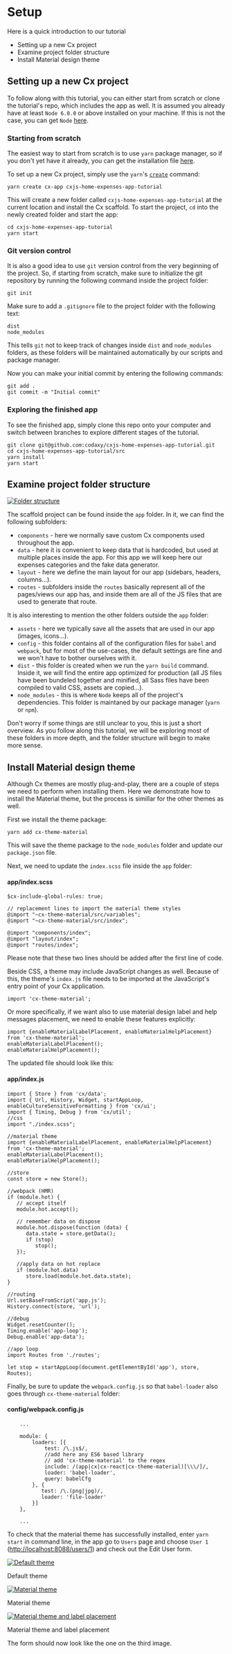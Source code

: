 # Setup

Here is a quick introduction to our tutorial
* Setting up a new Cx project
* Examine project folder structure
* Install Material design theme

## Setting up a new Cx project

To follow along with this tutorial, you can either start from scratch or clone the tutorial's repo, which includes the app as well. 
It is assumed you already have at least `Node 6.0.0` or above installed on your machine. If this is not the case, you can get `Node` [here](https://nodejs.org/en/).

### Starting from scratch

The easiest way to start from scratch is to use `yarn` package manager, so if you don't yet have it already, you can get the installation file [here](https://yarnpkg.com/en/).

To set up a new Cx project, simply use the `yarn`'s [`create`](https://yarnpkg.com/lang/en/docs/cli/create/) command:

```
yarn create cx-app cxjs-home-expenses-app-tutorial
```

This will create a new folder called `cxjs-home-expenses-app-tutorial` at the current location and install the Cx scaffold. To start the project, `cd` into the newly created folder and start the app:

```
cd cxjs-home-expenses-app-tutorial
yarn start
```

### Git version control

It is also a good idea to use `git` version control from the very beginning of the project. So, if starting from scratch, make sure to initialize the git repository by running the following command inside the project folder:

```
git init
```

Make sure to add a `.gitignore` file to the project folder with the following text:
```
dist
node_modules
```
This tells `git` not to keep track of changes inside `dist` and `node_modules` folders, as these folders will be maintained automatically by our scripts and package manager.

Now you can make your initial commit by entering the following commands:
```
git add .
git commit -m "Initial commit"
```

### Exploring the finished app

To see the finished app, simply clone this repo onto your computer and switch between branches to explore different stages of the tutorial.

```
git clone git@github.com:codaxy/cxjs-home-expenses-app-tutorial.git
cd cxjs-home-expenses-app-tutorial/src
yarn install
yarn start
```

## Examine project folder structure

<a href="https://github.com/codaxy/cxjs-home-expenses-app-tutorial/blob/master/tutorial/screenshots/folder-structure.PNG">
    <img src="https://github.com/codaxy/cxjs-home-expenses-app-tutorial/blob/master/tutorial/screenshots/folder-structure.PNG" alt="Folder structure" />
</a>

The scaffold project can be found inside the `app` folder. In it, we can find the following subfolders:
   * `components` - here we normally save custom Cx components used throughout the app.
   * `data` - here it is convenient to keep data that is hardcoded, but used at multiple places inside the app. For this app we will keep here our expenses categories and the fake data generator.
   * `layout` - here we define the main layout for our app (sidebars, headers,                    columns...).
   * `routes` - subfolders inside the `routes` basically represent all of the pages/views our app has, and inside them are all of the JS files that are used to generate that route.


It is also interesting to mention the other folders outside the `app` folder:
   * `assets` - here we typically save all the assets that are used in our app (images, icons...).
   * `config` - this folder contains all of the configuration files for `babel` and `webpack`, but for most of the use-cases, the default settings are fine and we won't have to bother ourselves with it.
   * `dist` - this folder is created when we run the `yarn build` command. Inside it, we will find the entire app optimized for production (all JS files have been bundeled together and minified, all Sass files have been compiled to valid CSS, assets are copied...).
   * `node_modules` - this is where `Node` keeps all of the project's dependencies. This folder is maintaned by our package manager (`yarn` or `npm`).

Don't worry if some things are still unclear to you, this is just a short overview. As you follow along this tutorial, we will be exploring most of these folders in more depth, and the folder structure will begin to make more sense.

## Install Material design theme

Although Cx themes are mostly plug-and-play, there are a couple of steps we need to perform when installing them. Here we demonstrate how to install the Material theme, but the process is simillar for the other themes as well.

First we install the theme package:

```
yarn add cx-theme-material
```

This will save the theme package to the `node_modules` folder and update our `package.json` file.

Next, we need to update the `index.scss` file inside the `app` folder:

#### app/index.scss

```
$cx-include-global-rules: true;

// replacement lines to import the material theme styles
@import "~cx-theme-material/src/variables";
@import "~cx-theme-material/src/index";

@import "components/index";
@import "layout/index";
@import "routes/index";
```
Please note that these two lines should be added after the first line of code.

Beside CSS, a theme may include JavaScript changes as well. Because of this, the theme's `index.js` file needs to be imported at the JavaScript's entry point of your Cx application.

```
import 'cx-theme-material';
```
Or more specifically, if we want also to use material design label and help messages placement, we need to enable these features explicitly: 

```
import {enableMaterialLabelPlacement, enableMaterialHelpPlacement} from 'cx-theme-material';
enableMaterialLabelPlacement();
enableMaterialHelpPlacement();
```
The updated file should look like this:

#### app/index.js
```
import { Store } from 'cx/data';
import { Url, History, Widget, startAppLoop, enableCultureSensitiveFormatting } from 'cx/ui';
import { Timing, Debug } from 'cx/util';
//css
import "./index.scss";

//material theme
import {enableMaterialLabelPlacement, enableMaterialHelpPlacement} from 'cx-theme-material';
enableMaterialLabelPlacement();
enableMaterialHelpPlacement();

//store
const store = new Store();

//webpack (HMR)
if (module.hot) {
   // accept itself
   module.hot.accept();

   // remember data on dispose
   module.hot.dispose(function (data) {
      data.state = store.getData();
      if (stop)
         stop();
   });

   //apply data on hot replace
   if (module.hot.data)
      store.load(module.hot.data.state);
}

//routing
Url.setBaseFromScript('app.js');
History.connect(store, 'url');

//debug
Widget.resetCounter();
Timing.enable('app-loop');
Debug.enable('app-data');

//app loop
import Routes from './routes';

let stop = startAppLoop(document.getElementById('app'), store, Routes);
```

Finally, be sure to update the `webpack.config.js` so that `babel-loader` also goes through `cx-theme-material` folder:

#### config/webpack.config.js

```
    ...

    module: {
        loaders: [{
            test: /\.js$/,
            //add here any ES6 based library
            // add 'cx-theme-material' to the regex
            include: /(app|cx|cx-react|cx-theme-material)[\\\/]/, 
            loader: 'babel-loader',
            query: babelCfg
        }, {
           test: /\.(png|jpg)/,
           loader: 'file-loader'
        }]
    },
    
    ...
```

To check that the material theme has successfully installed, enter `yarn start` in command line, in the app go to `Users` page and choose `User 1` ([http://localhost:8088/users/1](http://localhost:8088/users/1)) and check out the Edit User form.

<a href="https://github.com/codaxy/cxjs-home-expenses-app-tutorial/blob/master/tutorial/screenshots/edit_user_default.PNG">
    <img src="https://github.com/codaxy/cxjs-home-expenses-app-tutorial/blob/master/tutorial/screenshots/edit_user_default.PNG" alt="Default theme" />
</a>

Default theme

<a href="https://github.com/codaxy/cxjs-home-expenses-app-tutorial/blob/master/tutorial/screenshots/edit_user_material.PNG">
    <img src="https://github.com/codaxy/cxjs-home-expenses-app-tutorial/blob/master/tutorial/screenshots/edit_user_material.PNG" alt="Material theme" />
</a>

Material theme

<a href="https://github.com/codaxy/cxjs-home-expenses-app-tutorial/blob/master/tutorial/screenshots/edit_user_material.PNG">
    <img src="https://github.com/codaxy/cxjs-home-expenses-app-tutorial/blob/master/tutorial/screenshots/edit_user_material_label_placement.PNG" alt="Material theme and label placement" />
</a>

Material theme and label placement

The form should now look like the one on the third image.